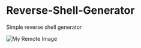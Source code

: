 # Reverse-Shell-Generator
Simple reverse shell generator

![My Remote Image](https://www.dropbox.com/s/77twgicou80xcg8/Screenshot%20from%202022-08-18%2022-42-14.png)
